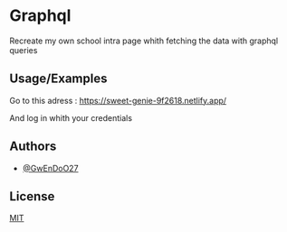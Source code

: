 
# Graphql

Recreate my own school intra page whith fetching the data with graphql queries


## Usage/Examples

Go to this adress : https://sweet-genie-9f2618.netlify.app/

And log in whith your credentials


## Authors

- [@GwEnDoO27](https://github.com/GwEnDoO27/)

## License

[MIT](https://choosealicense.com/licenses/mit/)

